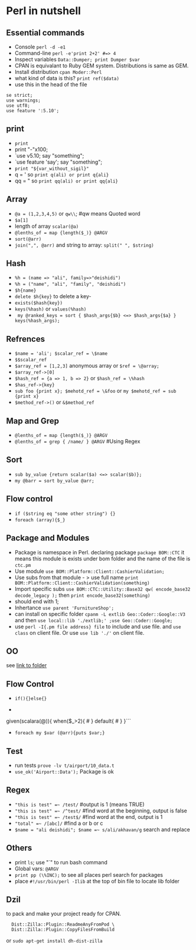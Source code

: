 # Perl in nutshell

## Essential commands
- Console `perl -d -e1`
- Command-line `perl -e'print 2+2' #=> 4`
- Inspect variables `Data::Dumper; print Dumper $var` 
- CPAN is equivalant to Ruby GEM system. Distributions is same as GEM.
- Install distribution `cpan Moder::Perl`
- what kind of data is this? `print ref($data)`
- use this in the head of the file 
```
se strict;
use warnings;
use utf8;
use feature ':5.10';
```

## print
- `print`
-  print "-"x100;
- `use v5.10; say "something";
- `use feature 'say'; say "something";
- `print "${var_without_sigil}"`
- q = ' so `print q(ali) or print q{ali}`
- qq = " so `print qq(ali) or print qq{ali}`



## Array
- `@a = (1,2,3,4,5)` or `qw\\`; #qw means Quoted word
- `$a[1]`
- length of array  `scalar(@a)`
- `@lenths_of = map {length($_)} @ARGV`
- `sort(@arr)`
- `join(",", @arr)` and string to array: `split(" ", $string)`

## Hash
- `%h = (name => "ali", family=>"deishidi")`
- `%h = ("name", "ali", "family", "deishidi")`
- `$h{name}`
- `delete $h{key}` to delete a key-
- `exists($hash{key})`
- `keys(%hash)` or `values(%hash)`
- ` my @ranked_keys = sort { $hash_args{$b} <=> $hash_args{$a} } keys(%hash_args);`

## Refrences
- `$name = 'ali'; $scalar_ref = \$name` 
- `$$scalar_ref`
- `$array_ref = [1,2,3]` anonymous array or `$ref = \@array;`
- `$array_ref->[0]`
- `$hash_ref = {a => 1, b => 2}` or `$hash_ref = \%hash` 
- `$has_ref->{key}`
- `sub foo {print x}; $mehotd_ref = \&foo` or `my $mehotd_ref = sub {print x}`
- `$method_ref->()` or `&$method_ref`


## Map and Grep
- `@lenths_of = map {length($_)} @ARGV`
- `@lenths_of = grep { /name/ } @ARGV`  #Using Regex


## Sort
- `sub by_value {return scalar($a) <=> scalar($b)};`
- `my @barr = sort by_value @arr;`


## Flow control
- `if ($string eq "some other string") {}`
- `foreach (array){$_}`


## Package and Modules
- Package is namespace in Perl. declaring package `package BOM::CTC` it means this module is exists under bom folder and the name of the file is `ctc.pm`
- Use module `use BOM::Platform::Client::CashierValidation;`
- Use subs from that module - > use full name `print BOM::Platform::Client::CashierValidation(something)`
- Import specific subs `use BOM::CTC::Utility::Base32 qw( encode_base32 decode_legacy );` then `print encode_base32(something)` 
- should end with 1;
- Inhertance `use parent 'FurnitureShop';`
- can install on specific folder `cpanm -L extlib Geo::Coder::Google::V3`
and then `use local::lib './extlib;' ;use Geo::Coder::Google;`
- use `perl -I{.pm file address} file` to include and use file. and `use class` on client file. Or use `use lib './'` on client file.

##  OO
see [link to folder](./oop/)

## Flow Control
- `if(){}else{}` 
- ```use feature qw/switch/;
given(scalara(@)){
    when($_>2){
        #
    }
    default{
        #
    }
}```
- `foreach my $var (@arr){puts $var;}`


## Test
- run tests `prove -lv t/airport/10_data.t`
- `use_ok('Airport::Data');` Package is ok 

## Regex
- `"this is test" =~ /test/` #output is 1 (means TRUE)
- `"this is test" =~ /^test/` #find word at the beginning, output is false
- `"this is test" =~ /test$/` #find word at the end, output is 1 
- `"total" =~ /[abc]/` #find a or b or c
- `$name = "ali deishidi"; $name =~ s/ali/akhavan/g` search and replace

## Others
- print `ls`; use "`" to run bash command 
- Global vars: `@ARGV`
- `print pp (\%INC);` to see all places perl search for packages
- place `#!/usr/bin/perl -Ilib` at the top of bin file to locate lib folder


## Dzil
to pack and make your project ready for CPAN.  
```$ cpanm --notest Dist::Zilla \
  Dist::Zilla::Plugin::ReadmeAnyFromPod \
  Dist::Zilla::Plugin::CopyFilesFromBuild
```
or ```sudo apt-get install dh-dist-zilla```
